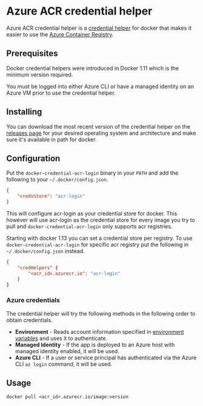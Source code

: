 # Azure ACR credential helper

Azure ACR credential helper is a [credential helper](https://github.com/docker/docker-credential-helpers) for docker that makes it easier to use the [Azure Container Registry](https://azure.microsoft.com/en-us/products/container-registry/#overview).

## Prerequisites

Docker credential helpers were introduced in Docker 1.11 which is the minimum version required.

You must be logged into either Azure CLI or have a managed identity on an Azure VM prior to use the credential helper.

## Installing

You can download the most recent version of the credential helper on the [releases page](https://github.com/ffwdeng/azure-acr-credential-helper/releases) for your desired operating system and architecture and make sure it's available in path for docker.

## Configuration

Put the `docker-credential-acr-login` binary in your `PATH` and add the following to your `~/.docker/config.json`.

```json
{
	"credsStore": "acr-login"
}
```

This will configure acr-login as your credential store for docker. This however will use acr-login as the credential store for every image you try to pull and `docker-credential-acr-login` only supports acr registries.

Starting with docker 1.13 you can set a credential store per registry. To use `docker-credential-acr-login` for specific acr registry put the following in `~/.docker/config.json` instead.

```json
{
	"credHelpers" {
		"<acr_id>.azurecr.io": "acr-login"
	}
}
```

### Azure credentials

The credential helper will try the following methods in the following order to obtain credentials.

- **Environment** - Reads account information specified in [environment variables](https://pkg.go.dev/github.com/Azure/azure-sdk-for-go/sdk/azidentity@v1.2.0#readme-environment-variables) and uses it to authenticate.
- **Managed Identity** - If the app is deployed to an Azure host with managed identity enabled, it will be used.
- **Azure CLI** - If a user or service principal has authenticated via the Azure CLI `az login` command, it will be used.

## Usage

`docker pull <acr_id>.azurecr.io/image:version`
